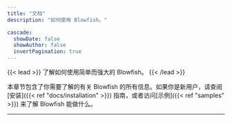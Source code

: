 ```yaml
---
title: "文档"
description: "如何使用 Blowfish。"

cascade:
  showDate: false
  showAuthor: false
  invertPagination: true
---
```


{{< lead >}}
了解如何使用简单而强大的 Blowfish。
{{< /lead >}}

本章节包含了你需要了解的有关 Blowfish 的所有信息。如果你是新用户，请查阅[安装]({{< ref "docs/installation" >}}) 指南，或者访问[示例]({{< ref "samples" >}}) 来了解 Blowfish 能做什么。

---

